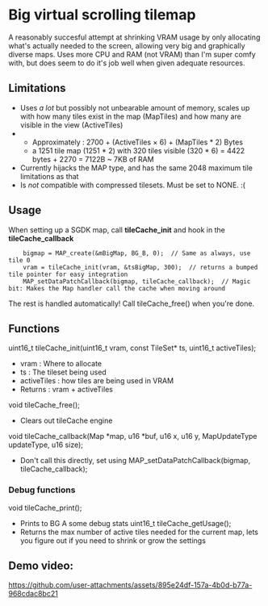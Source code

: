 # Big virtual scrolling tilemap

A reasonably succesful attempt at shrinking VRAM usage by only allocating what's actually needed to the screen, allowing very big and graphically diverse maps.
Uses more CPU and RAM (not VRAM) than I'm super comfy with, but does seem to do it's job well when given adequate resources.

## Limitations
- Uses _a lot_ but possibly not unbearable amount of memory, scales up with how many tiles exist in the map (MapTiles) and how many are visible in the view (ActiveTiles)
-  - Approximately : 2700 + (ActiveTiles × 6) + (MapTiles * 2) Bytes
   - a 1251 tile map (1251 * 2) with 320 tiles visible (320 * 6) = 4422 bytes + 2270 = 7122B ~ 7KB of RAM
- Currently hijacks the MAP type, and has the same 2048 maximum tile limitations as that
- Is _not_ compatible with compressed tilesets. Must be set to NONE. :( 

## Usage
When setting up a SGDK map, call **tileCache_init** and hook in the **tileCache_callback** 
```
    bigmap = MAP_create(&mBigMap, BG_B, 0);  // Same as always, use tile 0
    vram = tileCache_init(vram, &tsBigMap, 300);  // returns a bumped tile pointer for easy integration
    MAP_setDataPatchCallback(bigmap, tileCache_callback);  // Magic bit: Makes the Map handler call the cache when moving around
```
The rest is handled automatically! Call tileCache_free() when you're done. 

## Functions
uint16_t tileCache_init(uint16_t vram, const TileSet* ts, uint16_t activeTiles);
- vram : Where to allocate
- ts : The tileset being used
- activeTiles : how tiles are being used in VRAM
- Returns : vram + activeTiles
  
void tileCache_free();
- Clears out tileCache engine

void tileCache_callback(Map *map, u16 *buf, u16 x, u16 y, MapUpdateType updateType, u16 size);
- Don't call this directly, set using MAP_setDataPatchCallback(bigmap, tileCache_callback);

### Debug functions
void tileCache_print();
- Prints to BG A some debug stats
uint16_t tileCache_getUsage();
- Returns the max number of active tiles needed for the current map, lets you figure out if you need to shrink or grow the settings

## Demo video: 
https://github.com/user-attachments/assets/895e24df-157a-4b0d-b77a-968cdac8bc21
